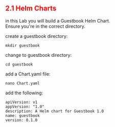 ## <font color='red'> 2.1 Helm Charts </font>
in this Lab you will build a Guestbook Helm Chart.  
Ensure you're in the correct directory.

create a guestbook directory:
```
mkdir guestbook
```
change to guestbook directory:
```
cd guestbook
```
add a Chart.yaml file:
```
nano Chart.yaml
```
add the following:
```
apiVersion: v1
appVersion: "1.0"
description: A Helm chart for Guestbook 1.0 
name: guestbook
version: 0.1.0
```